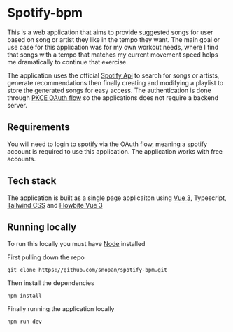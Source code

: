 # Spotify-bpm
This is a web application that aims to provide suggested songs for user based on song or artist they like in the tempo they want. The main goal or use case for this application was for my own workout needs, where I find that songs with a tempo that matches my current movement speed helps me dramatically to continue that exercise.

The application uses the official [Spotify Api](https://developer.spotify.com/) to search for songs or artists, generate recommendations then finally creating and modifying a playlist to store the generated songs for easy access. The authentication is done through [PKCE OAuth flow](https://developer.spotify.com/documentation/web-api/tutorials/code-pkce-flow) so the applications does not require a backend server.

## Requirements
You will need to login to spotify via the OAuth flow, meaning a spotify account is required to use this application. The application works with free accounts.

## Tech stack
The application is built as a single page applicaiton using [Vue 3](https://vuejs.org/), Typescript, [Tailwind CSS](https://tailwindcss.com/) and [Flowbite Vue 3](https://flowbite-vue.com/)

## Running locally
To run this locally you must have [Node](https://nodejs.org/en) installed

First pulling down the repo
```
git clone https://github.com/snopan/spotify-bpm.git
```
Then install the dependencies
```
npm install
```
Finally running the application locally
```
npm run dev
```